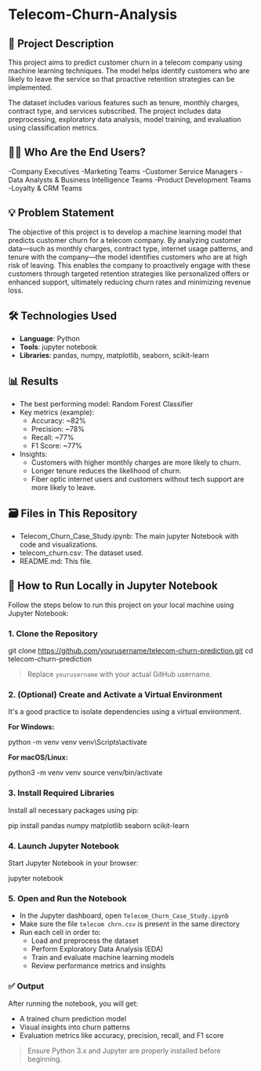 # Telecom-Churn-Analysis
## 📌 Project Description

This project aims to predict customer churn in a telecom company using machine learning techniques. The model helps identify customers who are likely to leave the service so that proactive retention strategies can be implemented.

The dataset includes various features such as tenure, monthly charges, contract type, and services subscribed. The project includes data preprocessing, exploratory data analysis, model training, and evaluation using classification metrics.

## 🧑‍💻 Who Are the End Users?

-Company Executives
-Marketing Teams
-Customer Service Managers
-Data Analysts & Business Intelligence Teams
-Product Development Teams
-Loyalty & CRM Teams


## 💡 Problem Statement

The objective of this project is to develop a machine learning model that predicts customer churn for a telecom company. By analyzing customer data—such as monthly charges, contract type, internet usage patterns, and tenure with the company—the model identifies customers who are at high risk of leaving. This enables the company to proactively engage with these customers through targeted retention strategies like personalized offers or enhanced support, ultimately reducing churn rates and minimizing revenue loss. 

## 🛠️ Technologies Used

- **Language**: Python
- **Tools**: jupyter notebook
- **Libraries**: pandas, numpy, matplotlib, seaborn, scikit-learn

## 📊 Results

- The best performing model: Random Forest Classifier
- Key metrics (example):
  - Accuracy: ~82%
  - Precision: ~78%
  - Recall: ~77%
  - F1 Score: ~77%
- Insights:
  - Customers with higher monthly charges are more likely to churn.
  - Longer tenure reduces the likelihood of churn.
  - Fiber optic internet users and customers without tech support are more likely to leave.

## 🗃️ Files in This Repository

- Telecom_Churn_Case_Study.ipynb: The main jupyter Notebook with code and visualizations.
- telecom_churn.csv: The dataset used.
- README.md: This file.

## 🚀 How to Run Locally in Jupyter Notebook

Follow the steps below to run this project on your local machine using Jupyter Notebook:

### 1. Clone the Repository


git clone https://github.com/yourusername/telecom-churn-prediction.git
cd telecom-churn-prediction


> Replace `yourusername` with your actual GitHub username.

### 2. (Optional) Create and Activate a Virtual Environment

It's a good practice to isolate dependencies using a virtual environment.

**For Windows:**


python -m venv venv
venv\Scripts\activate


**For macOS/Linux:**


python3 -m venv venv
source venv/bin/activate


### 3. Install Required Libraries

Install all necessary packages using pip:


pip install pandas numpy matplotlib seaborn scikit-learn


### 4. Launch Jupyter Notebook

Start Jupyter Notebook in your browser:


jupyter notebook


### 5. Open and Run the Notebook

- In the Jupyter dashboard, open `Telecom_Churn_Case_Study.ipynb`
- Make sure the file `telecom chrn.csv` is present in the same directory
- Run each cell in order to:
  - Load and preprocess the dataset
  - Perform Exploratory Data Analysis (EDA)
  - Train and evaluate machine learning models
  - Review performance metrics and insights

### ✅ Output

After running the notebook, you will get:
- A trained churn prediction model
- Visual insights into churn patterns
- Evaluation metrics like accuracy, precision, recall, and F1 score

> Ensure Python 3.x and Jupyter are properly installed before beginning.

